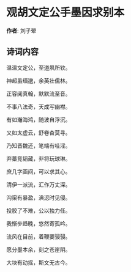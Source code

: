 # 观胡文定公手墨因求别本

**作者**: 刘子翚

## 诗词内容

温温文定公，至道夙所钦。

神超虽缅邈，余英壮儒林。

正容阅真翰，默默流至音。

不事八法奇，天成写幽襟。

有如瀚海鸿，随波自浮沉。

又如太虚云，舒卷杳莫寻。

乃知晋魏还，笔端有哇淫。

弃藁竞韬藏，非将玩球琳。

庶几字画间，可以求其心。

清伊一派流，汇作万丈深。

沟渠有暴盈，淟涊时见侵。

投胶了不难，公以独力任。

我惭步趋晚，悠然寄孤吟。

流风在目前，着鞭要骎骎。

愿分墨本余，刻之苍崖阴。

大块有动摇，斯文无古今。

